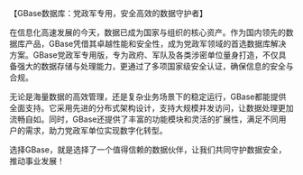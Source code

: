 【GBase数据库：党政军专用，安全高效的数据守护者】

在信息化高速发展的今天，数据已成为国家与组织的核心资产。作为国内领先的数据库产品，GBase凭借其卓越性能和安全性，成为党政军领域的首选数据库解决方案。GBase党政军专用版，专为政府、军队及各类涉密单位量身打造，不仅具备强大的数据存储与处理能力，更通过了多项国家级安全认证，确保信息的安全与合规。

无论是海量数据的高效管理，还是复杂业务场景下的稳定运行，GBase都能提供全面支持。它采用先进的分布式架构设计，支持大规模并发访问，让数据处理更加流畅自如。同时，GBase还提供了丰富的功能模块和灵活的扩展性，满足不同用户的需求，助力党政军单位实现数字化转型。

选择GBase，就是选择了一个值得信赖的数据伙伴，让我们共同守护数据安全，推动事业发展！